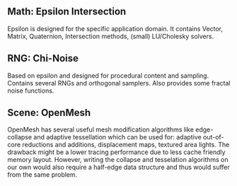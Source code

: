 Math: Epsilon Intersection
-
Epsilon is designed for the specific application domain. It contains
Vector, Matrix, Quaternion, Intersection methods, (small) LU/Cholesky solvers.

RNG: Chi-Noise
-
Based on epsilon and designed for procedural content and sampling. Contains several RNGs and orthogonal samplers.
Also provides some fractal noise functions.

Scene: OpenMesh
-
OpenMesh has several useful mesh modification algorithms like edge-collapse and adaptive tessellation which can be used for:
adaptive out-of-core reductions and additions, displacement maps, textured area lights.
The drawback might be a lower tracing performance due to less cache friendly memory layout.
However, writing the collapse and tesselation algorithms on our own would also require a half-edge data structure and thus would suffer from the same problem.